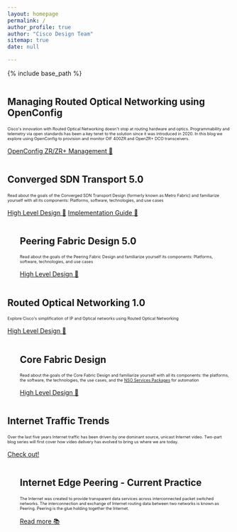 ```yaml
---
layout: homepage
permalink: /
author_profile: true
author: "Cisco Design Team"
sitemap: true
date: null

---
```


{% include base_path %}

<div class="feature__wrapper">
    <div class="feature__item--right">
      <div class="archive__item">
          <div class="archive__item-teaser center" style="max-height: 300px; max-width: 300px;display: block;
           margin-left: auto; margin-right: auto;">
            <img src="{{ base_path }}/images/design_lp/metro-design.png" alt="" />
          </div>
        <div class="archive__item-body">
            <h2 class="archive__item-title">Managing Routed Optical Networking using OpenConfig &nbsp; 
            <img src="{{ base_path }}/images/design_lp/updated.png" alt="" /></h2>
            <div class="archive__item-excerpt" style="font-size: 0.65em;">
              <p>Cisco's innovation with Routed Optical Networking doesn't stop at routing hardware and optics. Programmability 
              and telemetry via open standards has been a key tenet to the solution since it was introduced in 2020.  In this blog we 
              explore using OpenConfig to provision and monitor OIF 400ZR and OpenZR+ DCO transceivers.     
             </p>
            </div>
            <p>
            <a href="{{ base_path }}/blogs//zr-openconfig-mgmt" 
                  class="btn ">OpenConfig ZR/ZR+ Management 📖</a>
                  </p>
        </div>
      </div>
    </div>
</div>



<div class="feature__wrapper">
    <div class="feature__item--right">
      <div class="archive__item">
          <div class="archive__item-teaser center" style="max-height: 300px; max-width: 300px;display: block;
           margin-left: auto; margin-right: auto;">
            <img src="{{ base_path }}/images/design_lp/metro-design.png" alt="" />
          </div>
        <div class="archive__item-body">
            <h2 class="archive__item-title">Converged SDN Transport 5.0 &nbsp; 
            <img src="{{ base_path }}/images/design_lp/updated.png" alt="" /></h2>
            <div class="archive__item-excerpt" style="font-size: 0.65em;">
              <p>Read about the goals of the Converged SDN Transport Design (formerly known as Metro Fabric)
                and familiarize 
              yourself with all its components: Platforms, software,
               technologies, and use cases
              </p>
            </div>
            <p>
            <a href="{{ base_path }}/blogs/latest-converged-sdn-transport-hld" 
                  class="btn ">High Level Design 📖</a>
            <a href="{{ base_path }}/blogs/latest-converged-sdn-transport-ig" 
                  class="btn ">Implementation Guide 📖</a>
                  </p>
        </div>
      </div>
    </div>
</div>



<div class="feature__wrapper">    
<div class="feature__item--left">
      <div class="archive__item" style="margin-left: 2em;">
          <div class="archive__item-teaser center" style="max-height: 300px; max-width: 300px;display: block;
           margin-left: auto; margin-right: auto;">
            <img src="{{ base_path }}/images/design_lp/traffic_cloud.png" alt="" />
          </div>
        <div class="archive__item-body">
            <h2 class="archive__item-title">Peering Fabric Design 5.0
            &nbsp; <img src="{{ base_path }}/images/design_lp/updated.png" alt="" />
             </h2>
            <div class="archive__item-excerpt" style="font-size: 0.65em;">
            <p> Read about the goals of the Peering Fabric Design and
             familiarize yourself its components: Platforms, software, technologies, and use cases
            </p>
            </div>
            <p><a href="{{ base_path }}/blogs/latest-peering-fabric-hld" 
                  class="btn ">High Level Design 📖</a></p>
        </div>
      </div>
</div>
</div>


<div class="feature__wrapper">
    <div class="feature__item--right">
      <div class="archive__item">
          <div class="archive__item-teaser center" style="max-height: 300px; max-width: 300px;display: block;
           margin-left: auto; margin-right: auto;">
            <img src="{{ base_path }}/images/design_lp/metro-design.png" alt="" />
          </div>
        <div class="archive__item-body">
            <h2 class="archive__item-title">Routed Optical Networking 1.0 &nbsp; 
            <img src="{{ base_path }}/images/design_lp/updated.png" alt="" /></h2>
            <div class="archive__item-excerpt" style="font-size: 0.65em;">
              <p>Explore Cisco's simplification of IP and Optical networks using Routed Optical Networking 
              </p>
            </div>
            <p>
            <a href="{{ base_path }}/blogs/latest-routed-optical-networking-hld" 
                  class="btn ">High Level Design 📖</a>
                  </p>
        </div>
      </div>
    </div>
</div>


<div class="feature__wrapper">    
<div class="feature__item--left">
      <div class="archive__item" style="margin-left: 2em;">
          <div class="archive__item-teaser center" style="max-height: 300px; max-width: 300px;display: block;
           margin-left: auto; margin-right: auto;">
            <img src="{{ base_path }}/images/design_lp/core-fabric.png" alt="" />
          </div>
        <div class="archive__item-body">
            <h2 class="archive__item-title">Core Fabric Design</h2>
            <div class="archive__item-excerpt" style="font-size: 0.65em;">
            <p> Read about the goals of the Core Fabric Design and familiarize yourself with all its components: the platforms, the software, the technologies, the use cases, and the <a href="https://github.com/NSO-developer/nso-xr-segmentrouting" target="_blank">NSO Services Packages</a> for automation 
            </p>
            </div>
            <p><a href="{{ base_path }}/blogs/latest-core-fabric-hld" 
                  class="btn ">High Level Design 📖</a>
                  </p>
        </div>
      </div>
</div>
</div>


<div class="feature__wrapper">
    <div class="feature__item--right">
      <div class="archive__item">
          <div class="archive__item-teaser center" style="max-height: 200px; max-width: 200px;display: block;
           margin-left: auto; margin-right: auto;">
            <img src="{{ base_path }}/images/design_lp/trend-up.png" alt="" />
          </div>
        <div class="archive__item-body">
            <h2 class="archive__item-title">Internet Traffic Trends</h2>
            <div class="archive__item-excerpt" style="font-size: 0.65em;">
              <p>Over the last five years Internet traffic has been driven by one dominant source, unicast Internet 
              video. 
              Two-part blog series will first cover how video delivery has evolved to bring us where we are today.
              </p>
            </div>
            <p>
            <a href="https://xrdocs.github.io/design/blogs/2018-02-25-internet-traffic-trends/" 
                  class="btn ">Check out!</a>
                  </p>
        </div>
      </div>
    </div>
</div>



<div class="feature__wrapper">    
<div class="feature__item--left">
      <div class="archive__item" style="margin-left: 2em;">
          <div class="archive__item-teaser center" style="max-height: 300px; max-width: 300px;display: block;
           margin-left: auto; margin-right: auto;">
            <img src="{{ base_path }}/images/design_lp/peering.png" alt="" />
          </div>
        <div class="archive__item-body">
            <h2 class="archive__item-title">Internet Edge Peering - Current Practice</h2>
            <div class="archive__item-excerpt" style="font-size: 0.65em;">
            <p> The Internet was created to provide transparent data services across interconnected packet switched
             networks. The interconnection and exchange of Internet routing data between two networks is known as 
             Peering. Peering is the glue holding together the Internet.</p>
            </div>
            <p><a href="https://xrdocs.github.io/design/blogs/2017-08-01-internet-edge-peering-current-practice/" 
                  class="btn ">Read more 📚</a></p>
        </div>
      </div>
</div>
</div>



